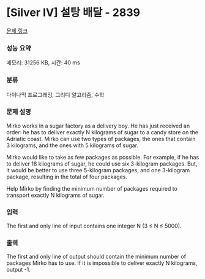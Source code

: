 # [Silver IV] 설탕 배달 - 2839 

[문제 링크](https://www.acmicpc.net/problem/2839) 

### 성능 요약

메모리: 31256 KB, 시간: 40 ms

### 분류

다이나믹 프로그래밍, 그리디 알고리즘, 수학

### 문제 설명

<p>Mirko works in a sugar factory as a delivery boy. He has just received an order: he has to deliver exactly N kilograms of sugar to a candy store on the Adriatic coast. Mirko can use two types of packages, the ones that contain 3 kilograms, and the ones with 5 kilograms of sugar.</p>

<p>Mirko would like to take as few packages as possible. For example, if he has to deliver 18 kilograms of sugar, he could use six 3-kilogram packages. But, it would be better to use three 5-kilogram packages, and one 3-kilogram package, resulting in the total of four packages.</p>

<p>Help Mirko by finding the minimum number of packages required to transport exactly N kilograms of sugar.</p>

### 입력 

 <p>The first and only line of input contains one integer N (3 ≤ N ≤ 5000).</p>

### 출력 

 <p>The first and only line of output should contain the minimum number of packages Mirko has to use. If it is impossible to deliver exactly N kilograms, output -1.</p>

